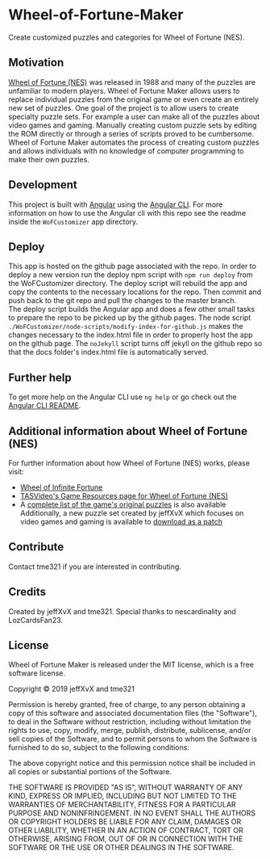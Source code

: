 # Wheel-of-Fortune-Maker
Create customized puzzles and categories for Wheel of Fortune (NES).
## Motivation
[Wheel of Fortune (NES)](http://nintendo.wikia.com/wiki/Wheel_of_Fortune_(NES)) was released in 1988 and many of the puzzles are unfamiliar to modern players. Wheel of Fortune Maker allows users to replace individual puzzles from the original game or even create an entirely new set of puzzles. One goal of the project is to allow users to create specialty puzzle sets. For example a user can make all of the puzzles about video games and gaming. Manually creating custom puzzle sets by editing the ROM directly or through a series of scripts proved to be cumbersome. Wheel of Fortune Maker automates the process of creating custom puzzles and allows individuals with no knowledge of computer programming to make their own puzzles.
## Development
This project is built with [Angular](https://angular.io/) using the [Angular CLI](https://github.com/angular/angular-cli).  For more information on how to use the Angular cli with this repo see the readme inside the `WoFCustomizer` app directory.
## Deploy
This app is hosted on the github page associated with the repo.  In order to deploy a new version run the deploy npm script with `npm run deploy` from the WoFCustomizer directory.  The deploy script will rebuild the app and copy the contents to the necessary locations for the repo.  Then commit and push back to the git repo and pull the changes to the master branch.  
The deploy script builds the Angular app and does a few other small tasks to prepare the repo to be picked up by the github pages.  The node script `./WoFCustomizer/node-scripts/modify-index-for-github.js` makes the changes necessary to the index.html file in order to properly host the app on the github page.  The `noJekyll` script turns off jekyll on the github repo so that the docs folder's index.html file is automatically served.
## Further help
To get more help on the Angular CLI use `ng help` or go check out the [Angular CLI README](https://github.com/angular/angular-cli/blob/master/README.md).
## Additional information about Wheel of Fortune (NES)
For further information about how Wheel of Fortune (NES) works, please visit:
- [Wheel of Infinite Fortune](https://chrisbeaumont.org/infinite_wheel)
- [TASVideo's Game Resources page for Wheel of Fortune (NES)](http://tasvideos.org/GameResources/NES/WheelOfFortune.html)
- A [complete list of the game's original puzzles](http://tasvideos.org/GameResources/NES/WheelOfFortune/PuzzleList.html) is also available
Additionally, a new puzzle set created by jeffXvX which focuses on video games and gaming is available to [download as a patch](https://www.romhacking.net/hacks/4210/)
## Contribute
Contact tme321 if you are interested in contributing.
## Credits
Created by jeffXvX and tme321. Special thanks to nescardinality and LozCardsFan23.
## License
Wheel of Fortune Maker is released under the MIT license, which is a free software license.

Copyright © 2019 jeffXvX and tme321

Permission is hereby granted, free of charge, to any person obtaining a copy of this software and associated documentation files (the "Software"), to deal in the Software without restriction, including without limitation the rights to use, copy, modify, merge, publish, distribute, sublicense, and/or sell copies of the Software, and to permit persons to whom the Software is furnished to do so, subject to the following conditions:

The above copyright notice and this permission notice shall be included in all copies or substantial portions of the Software.

THE SOFTWARE IS PROVIDED "AS IS", WITHOUT WARRANTY OF ANY KIND, EXPRESS OR IMPLIED, INCLUDING BUT NOT LIMITED TO THE WARRANTIES OF MERCHANTABILITY, FITNESS FOR A PARTICULAR PURPOSE AND NONINFRINGEMENT. IN NO EVENT SHALL THE AUTHORS OR COPYRIGHT HOLDERS BE LIABLE FOR ANY CLAIM, DAMAGES OR OTHER LIABILITY, WHETHER IN AN ACTION OF CONTRACT, TORT OR OTHERWISE, ARISING FROM, OUT OF OR IN CONNECTION WITH THE SOFTWARE OR THE USE OR OTHER DEALINGS IN THE SOFTWARE.